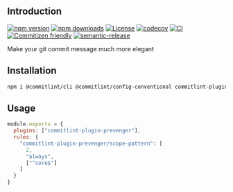 ## Introduction

[![npm version](https://img.shields.io/npm/v/commitlint-plugin-prevenger.svg)](https://npmjs.com/package/commitlint-plugin-prevenger)
[![npm downloads](https://img.shields.io/npm/dt/commitlint-plugin-prevenger.svg)](https://npmjs.com/package/commitlint-plugin-prevenger)
[![License](https://img.shields.io/github/license/rizqyfahmi/commitlint-plugin-prevenger.svg)](https://github.com/rizqyfahmi/commitlint-plugin-prevenger/blob/master/LICENSE)
[![codecov](https://codecov.io/gh/rizqyfahmi/commitlint-plugin-prevenger/branch/master/graph/badge.svg)](https://codecov.io/gh/rizqyfahmi/commitlint-plugin-prevenger)
[![CI](https://github.com/rizqyfahmi/commitlint-plugin-prevenger/actions/workflows/ci.yaml/badge.svg)](https://github.com/rizqyfahmi/commitlint-plugin-prevenger/actions/workflows/ci.yaml)
[![Commitizen friendly](https://img.shields.io/badge/commitizen-friendly-brightgreen.svg)](http://commitizen.github.io/cz-cli/)
[![semantic-release](https://img.shields.io/badge/%20%20%F0%9F%93%A6%F0%9F%9A%80-semantic--release-e10079.svg)](https://github.com/semantic-release/semantic-release)



Make your git commit message much more elegant

## Installation

```sh 
npm i @commitlint/cli @commitlint/config-conventional commitlint-plugin-prevenger --save-dev
```

## Usage
```javascript
module.exports = {
  plugins: ["commitlint-plugin-prevenger"],
  rules: {
    "commitlint-plugin-prevenger/scope-pattern": [
      2,
      "always",
      ["^core$"]
    ]
  }
}
```